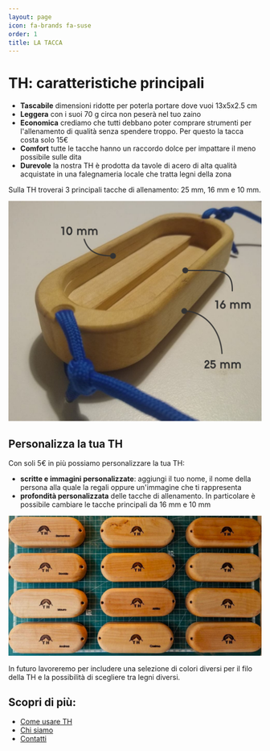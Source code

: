 ```yaml
---
layout: page
icon: fa-brands fa-suse
order: 1
title: LA TACCA
---
```

# TH: caratteristiche principali

- **Tascabile** dimensioni ridotte per poterla portare dove vuoi 13x5x2.5 cm
- **Leggera** con i suoi 70 g circa non peserà nel tuo zaino
- **Economica** crediamo che tutti debbano poter comprare strumenti per l'allenamento di qualità senza spendere troppo. Per questo la tacca costa solo 15€
- **Comfort** tutte le tacche hanno un raccordo dolce per impattare il meno possibile sulle dita
- **Durevole** la nostra TH è prodotta da tavole di acero di alta qualità acquistate in una falegnameria locale che tratta legni della zona

Sulla TH troverai 3 principali tacche di allenamento: 25 mm, 16 mm e 10 mm. 

![dimensioni_tacche](https://raw.githubusercontent.com/th-latacca/figs/main/DimTacche.png)

## Personalizza la tua TH

Con soli 5€ in più possiamo personalizzare la tua TH: 
- **scritte e immagini personalizzate**: aggiungi il tuo nome, il nome della persona alla quale la regali oppure un'immagine che ti rappresenta
- **profondità personalizzata** delle tacche di allenamento. In particolare è possibile cambiare le tacche principali da 16 mm e 10 mm

![personalizzazioni](https://raw.githubusercontent.com/th-latacca/figs/main/photo_5877323816278015846_y.jpg)

In futuro lavoreremo per includere una selezione di colori diversi per il filo della TH e la possibilità di scegliere tra legni diversi. 

## Scopri di più:
- [Come usare TH](/modi-d'uso/)
- [Chi siamo](/chi-siamo/)
- [Contatti](/contatti/)
